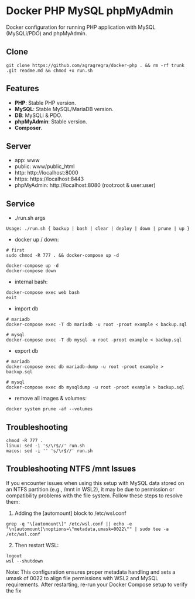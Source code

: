 # Docker PHP MySQL phpMyAdmin
Docker configuration for running PHP application with MySQL (MySQLi/PDO) and phpMyAdmin.

## Clone
```
git clone https://github.com/agragregra/docker-php . && rm -rf trunk .git readme.md && chmod +x run.sh
```

## Features
- **PHP**: Stable PHP version.
- **MySQL**: Stable MySQL/MariaDB version.
- **DB**: MySQLi & PDO.
- **phpMyAdmin**: Stable version.
- **Composer**.

## Server
  - app: www
  - public: www/public_html
  - http: http://localhost:8000
  - https: https://localhost:8443
  - phpMyAdmin: http://localhost:8080 (root:root & user:user)

## Service

* ./run.sh args
```
Usage: ./run.sh { backup | bash | clear | deploy | down | prune | up }
```

* docker up / down:
```
# first
sudo chmod -R 777 . && docker-compose up -d

docker-compose up -d
docker-compose down
```

* internal bash:
```
docker-compose exec web bash
exit
```

* import db
```
# mariadb
docker-compose exec -T db mariadb -u root -proot example < backup.sql

# mysql
docker-compose exec -T db mysql -u root -proot example < backup.sql
```

* export db
```
# mariadb
docker-compose exec db mariadb-dump -u root -proot example > backup.sql

# mysql
docker-compose exec db mysqldump -u root -proot example > backup.sql
```

* remove all images & volumes:
```
docker system prune -af --volumes
```

## Troubleshooting
```
chmod -R 777 .
linux: sed -i 's/\r$//' run.sh
macos: sed -i '' 's/\r$//' run.sh
```

## Troubleshooting NTFS /mnt Issues
If you encounter issues when using this setup with MySQL data stored on an NTFS partition (e.g., /mnt in WSL2), it may be due to permission or compatibility problems with the file system. Follow these steps to resolve them:

1. Adding the [automount] block to /etc/wsl.conf
```
grep -q "\[automount\]" /etc/wsl.conf || echo -e "\n[automount]\noptions=\"metadata,umask=0022\"" | sudo tee -a /etc/wsl.conf
```

2. Then restart WSL:
```
logout
wsl --shutdown
```

Note: This configuration ensures proper metadata handling and sets a umask of 0022 to align file permissions with WSL2 and MySQL requirements. After restarting, re-run your Docker Compose setup to verify the fix
